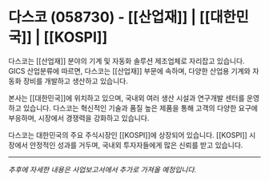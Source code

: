# 다스코 (058730) - [[산업재]] | [[대한민국]] | [[KOSPI]]

다스코는 [[산업재]] 분야의 기계 및 자동화 솔루션 제조업체로 자리잡고 있습니다. GICS 산업분류에 따르면, 다스코는 [[산업재]] 부문에 속하며, 다양한 산업용 기계와 자동화 장비를 개발하고 생산하고 있습니다.

본사는 [[대한민국]]에 위치하고 있으며, 국내외 여러 생산 시설과 연구개발 센터를 운영하고 있습니다. 다스코는 혁신적인 기술과 품질 높은 제품을 통해 고객의 다양한 요구에 부응하며, 시장에서 경쟁력을 강화하고 있습니다.

다스코는 대한민국의 주요 주식시장인 [[KOSPI]]에 상장되어 있습니다. [[KOSPI]] 시장에서 안정적인 성과를 거두며, 국내외 투자자들에게 많은 신뢰를 받고 있습니다.

---

_추후에 자세한 내용은 사업보고서에서 추가로 가져올 예정입니다._
